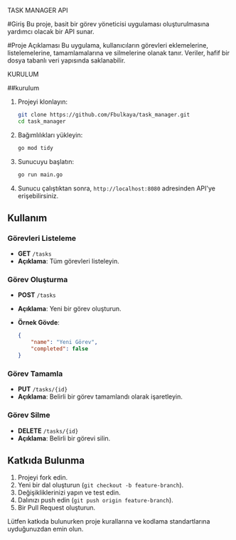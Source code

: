 TASK MANAGER API

#Giriş
Bu proje, basit bir görev yöneticisi uygulaması oluşturulmasına yardımcı olacak bir API sunar.


#Proje Açıklaması
Bu uygulama, kullanıcıların görevleri eklemelerine, listelemelerine, tamamlamalarına ve silmelerine olanak tanır. Veriler, hafif bir dosya tabanlı veri yapısında saklanabilir.

KURULUM

##kurulum

1. Projeyi klonlayın:

    ```bash
    git clone https://github.com/Fbulkaya/task_manager.git
    cd task_manager
    ```

2. Bağımlılıkları yükleyin:

    ```bash
    go mod tidy
    ```

3. Sunucuyu başlatın:

    ```bash
    go run main.go
    ```

4. Sunucu çalıştıktan sonra, `http://localhost:8080` adresinden API'ye erişebilirsiniz.

## Kullanım

### Görevleri Listeleme

- **GET** `/tasks`
- **Açıklama**: Tüm görevleri listeleyin.

### Görev Oluşturma

- **POST** `/tasks`
- **Açıklama**: Yeni bir görev oluşturun.
- **Örnek Gövde**:

    ```json
    {
        "name": "Yeni Görev",
        "completed": false
    }
    ```

### Görev Tamamla

- **PUT** `/tasks/{id}`
- **Açıklama**: Belirli bir görev tamamlandı olarak işaretleyin.

### Görev Silme

- **DELETE** `/tasks/{id}`
- **Açıklama**: Belirli bir görevi silin.

## Katkıda Bulunma

1. Projeyi fork edin.
2. Yeni bir dal oluşturun (`git checkout -b feature-branch`).
3. Değişikliklerinizi yapın ve test edin.
4. Dalınızı push edin (`git push origin feature-branch`).
5. Bir Pull Request oluşturun.

Lütfen katkıda bulunurken proje kurallarına ve kodlama standartlarına uyduğunuzdan emin olun.

